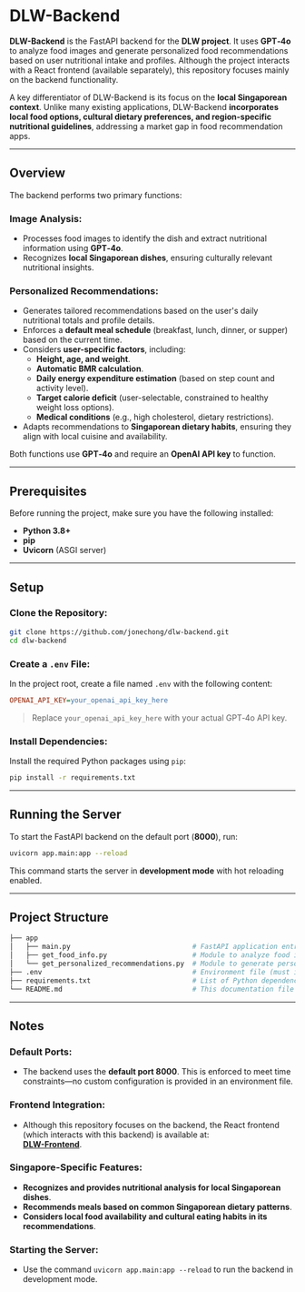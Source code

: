 # DLW-Backend

**DLW-Backend** is the FastAPI backend for the **DLW project**. It uses **GPT‑4o** to analyze food images and generate personalized food recommendations based on user nutritional intake and profiles. Although the project interacts with a React frontend (available separately), this repository focuses mainly on the backend functionality.

A key differentiator of DLW-Backend is its focus on the **local Singaporean context**. Unlike many existing applications, DLW-Backend **incorporates local food options, cultural dietary preferences, and region-specific nutritional guidelines**, addressing a market gap in food recommendation apps.

---

## Overview

The backend performs two primary functions:

### **Image Analysis:**
- Processes food images to identify the dish and extract nutritional information using **GPT‑4o**.
- Recognizes **local Singaporean dishes**, ensuring culturally relevant nutritional insights.

### **Personalized Recommendations:**
- Generates tailored recommendations based on the user's daily nutritional totals and profile details.
- Enforces a **default meal schedule** (breakfast, lunch, dinner, or supper) based on the current time.
- Considers **user-specific factors**, including:
  - **Height, age, and weight**.
  - **Automatic BMR calculation**.
  - **Daily energy expenditure estimation** (based on step count and activity level).
  - **Target calorie deficit** (user-selectable, constrained to healthy weight loss options).
  - **Medical conditions** (e.g., high cholesterol, dietary restrictions).
- Adapts recommendations to **Singaporean dietary habits**, ensuring they align with local cuisine and availability.

Both functions use **GPT‑4o** and require an **OpenAI API key** to function.

---

## Prerequisites

Before running the project, make sure you have the following installed:

- **Python 3.8+**
- **pip**
- **Uvicorn** (ASGI server)

---

## Setup

### Clone the Repository:

```bash
git clone https://github.com/jonechong/dlw-backend.git
cd dlw-backend
```

### Create a `.env` File:

In the project root, create a file named `.env` with the following content:

```ini
OPENAI_API_KEY=your_openai_api_key_here
```

> Replace `your_openai_api_key_here` with your actual GPT‑4o API key.

### Install Dependencies:

Install the required Python packages using `pip`:

```bash
pip install -r requirements.txt
```

---

## Running the Server

To start the FastAPI backend on the default port (**8000**), run:

```bash
uvicorn app.main:app --reload
```

This command starts the server in **development mode** with hot reloading enabled.

---

## Project Structure

```bash
├── app
│   ├── main.py                              # FastAPI application entry point
│   ├── get_food_info.py                     # Module to analyze food images via GPT‑4o
│   └── get_personalized_recommendations.py  # Module to generate personalized recommendations
├── .env                                     # Environment file (must include OPENAI_API_KEY)
├── requirements.txt                         # List of Python dependencies
└── README.md                                # This documentation file
```

---

## Notes

### **Default Ports:**
- The backend uses the **default port 8000**. This is enforced to meet time constraints—no custom configuration is provided in an environment file.

### **Frontend Integration:**
- Although this repository focuses on the backend, the React frontend (which interacts with this backend) is available at:  
  **[DLW-Frontend](https://github.com/jonechong/dlw-frontend)**.

### **Singapore-Specific Features:**
- **Recognizes and provides nutritional analysis for local Singaporean dishes**.
- **Recommends meals based on common Singaporean dietary patterns**.
- **Considers local food availability and cultural eating habits in its recommendations**.

### **Starting the Server:**
- Use the command `uvicorn app.main:app --reload` to run the backend in development mode.
